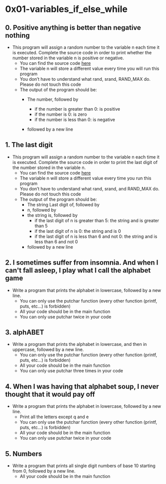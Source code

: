 # 0x01-variables_if_else_while

## 0. Positive anything is better than negative nothing
* This program will assign a random number to the variable n each time it is executed. Complete the source code in order to print whether the number stored in the variable n is positive or negative.
	* You can find the source code [here](https://github.com/alx-tools/0x01.c/blob/master/0-positive_or_negative_c)
	* The variable n will store a different value every time you will run this program
	* You don’t have to understand what rand, srand, RAND_MAX do. Please do not touch this code
	* The output of the program should be:
		* The number, followed by
			* if the number is greater than 0: is positive
			* if the number is 0: is zero
			* if the number is less than 0: is negative

		* followed by a new line

## 1. The last digit
* This program will assign a random number to the variable n each time it is executed. Complete the source code in order to print the last digit of the number stored in the variable n.
	* You can find the source code [here](https://github.com/alx-tools/0x01.c/blob/master/1-last_digit_c)
	* The variable n will store a different value every time you run this program
	* You don’t have to understand what rand, srand, and RAND_MAX do. Please do not touch this code
	* The output of the program should be:
		* The string Last digit of, followed by
		* n, followed by
		* the string is, followed by
			* if the last digit of n is greater than 5: the string and is greater than 5
			* if the last digit of n is 0: the string and is 0
			* if the last digit of n is less than 6 and not 0: the string and is less than 6 and not 0
		* followed by a new line

## 2. I sometimes suffer from insomnia. And when I can't fall asleep, I play what I call the alphabet game
* Write a program that prints the alphabet in lowercase, followed by a new line.
	* You can only use the putchar function (every other function (printf, puts, etc…) is forbidden)
	* All your code should be in the main function
	* You can only use putchar twice in your code

## 3. alphABET
* Write a program that prints the alphabet in lowercase, and then in uppercase, followed by a new line.
	* You can only use the putchar function (every other function (printf, puts, etc…) is forbidden)
	* All your code should be in the main function
	* You can only use putchar three times in your code

## 4. When I was having that alphabet soup, I never thought that it would pay off
* Write a program that prints the alphabet in lowercase, followed by a new line.
	* Print all the letters except q and e
	* You can only use the putchar function (every other function (printf, puts, etc…) is forbidden)
	* All your code should be in the main function
	* You can only use putchar twice in your code

## 5. Numbers
* Write a program that prints all single digit numbers of base 10 starting from 0, followed by a new line.
	* All your code should be in the main function
